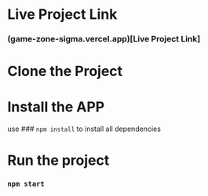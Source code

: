 # Live Project Link
### (game-zone-sigma.vercel.app)[Live Project Link]

# Clone the Project


# Install the APP

use ### `npm install` to install all dependencies


# Run the project

### `npm start`
